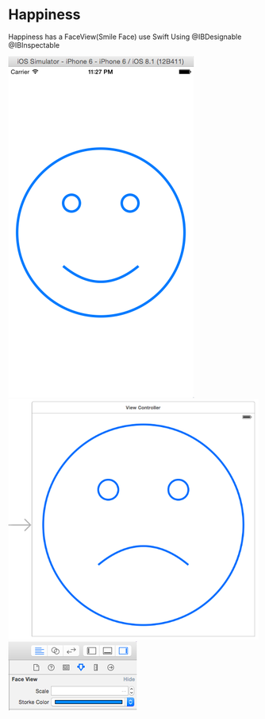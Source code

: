 Happiness
=========

Happiness has a FaceView(Smile Face) use Swift
Using @IBDesignable @IBInspectable

![](https://github.com/JaminZhou/GitHubImg/raw/master/Happiness/1.png)
![](https://github.com/JaminZhou/GitHubImg/raw/master/Happiness/2.png)
![](https://github.com/JaminZhou/GitHubImg/raw/master/Happiness/3.png)
